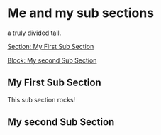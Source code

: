 <!-- Generated Document do not edit! -->

# Me and my sub sections #

a truly divided tail.

[Section: My First Sub Section](#my-first-sub-section)

[Block: My second Sub Section](#my-second-sub-section)

## My First Sub Section ##

This sub section rocks!

## My second Sub Section ##

<!-- Generated Document do not edit! -->

